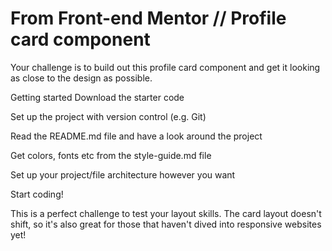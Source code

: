 # From Front-end Mentor // Profile card component

Your challenge is to build out this profile card component and get it looking as close to the design as possible.

Getting started
Download the starter code

Set up the project with version control (e.g. Git)

Read the README.md file and have a look around the project

Get colors, fonts etc from the style-guide.md file

Set up your project/file architecture however you want

Start coding!

This is a perfect challenge to test your layout skills. 
The card layout doesn't shift, so it's also great for those that haven't dived into responsive websites yet!
